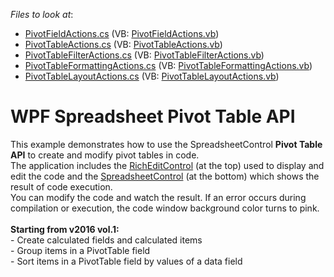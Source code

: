 <!-- default file list -->
*Files to look at*:

* [PivotFieldActions.cs](./CS/SpreadsheetWPFPivotTableExamples/CodeExamples/PivotFieldActions.cs) (VB: [PivotFieldActions.vb](./VB/SpreadsheetWPFPivotTableExamples/CodeExamples/PivotFieldActions.vb))
* [PivotTableActions.cs](./CS/SpreadsheetWPFPivotTableExamples/CodeExamples/PivotTableActions.cs) (VB: [PivotTableActions.vb](./VB/SpreadsheetWPFPivotTableExamples/CodeExamples/PivotTableActions.vb))
* [PivotTableFilterActions.cs](./CS/SpreadsheetWPFPivotTableExamples/CodeExamples/PivotTableFilterActions.cs) (VB: [PivotTableFilterActions.vb](./VB/SpreadsheetWPFPivotTableExamples/CodeExamples/PivotTableFilterActions.vb))
* [PivotTableFormattingActions.cs](./CS/SpreadsheetWPFPivotTableExamples/CodeExamples/PivotTableFormattingActions.cs) (VB: [PivotTableFormattingActions.vb](./VB/SpreadsheetWPFPivotTableExamples/CodeExamples/PivotTableFormattingActions.vb))
* [PivotTableLayoutActions.cs](./CS/SpreadsheetWPFPivotTableExamples/CodeExamples/PivotTableLayoutActions.cs) (VB: [PivotTableLayoutActions.vb](./VB/SpreadsheetWPFPivotTableExamples/CodeExamples/PivotTableLayoutActions.vb))
<!-- default file list end -->
# WPF Spreadsheet Pivot Table API


This example demonstrates how to use the SpreadsheetControl <strong>Pivot Table API</strong> to create and modify pivot tables in code.<br>The application includes the <a href="https://documentation.devexpress.com/#WPF/clsDevExpressXpfRichEditRichEditControltopic">RichEditControl</a> (at the top) used to display and edit the code and the <a href="https://documentation.devexpress.com/#WPF/clsDevExpressXpfSpreadsheetSpreadsheetControltopic">SpreadsheetControl</a> (at the bottom) which shows the result of code execution.<br>You can modify the code and watch the result. If an error occurs during compilation or execution, the code window background color turns to pink.<br><br><strong>Starting from v2016 vol.1:</strong><br>- Create calculated fields and calculated items<br>- Group items in a PivotTable field<br>- Sort items in a PivotTable field by values of a data field

<br/>


